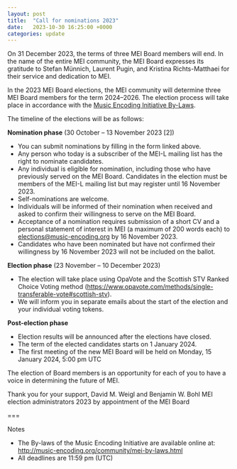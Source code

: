 ```yaml
---
layout: post
title:  "Call for nominations 2023"
date:   2023-10-30 16:25:00 +0000
categories: update
---
```


On 31 December 2023, the terms of three MEI Board members will end. In the name of the entire MEI community, the MEI Board expresses its gratitude to Stefan Münnich, Laurent Pugin, and Kristina Richts-Matthaei for their service and dedication to MEI.

In the 2023 MEI Board elections, the MEI community will determine three MEI Board members for the term 2024–2026. The election process will take place in accordance with the [Music Encoding Initiative By-Laws](http://music-encoding.org/community/mei-by-laws.html).

The timeline of the elections will be as follows:

**Nomination phase** (30 October – 13 November 2023 [2])
- You can submit nominations by filling in the form linked above.
- Any person who today is a subscriber of the MEI-L mailing list has the right to nominate candidates.
- Any individual is eligible for nomination, including those who have previously served on the MEI Board. Candidates in the election must be members of the MEI-L mailing list but may register until 16 November 2023.
- Self-nominations are welcome.
- Individuals will be informed of their nomination when received and asked to confirm their willingness to serve on the MEI Board.
- Acceptance of a nomination requires submission of a short CV and a personal statement of interest in MEI (a maximum of 200 words each) to elections@music-encoding.org by 16 November 2023.
- Candidates who have been nominated but have not confirmed their willingness by 16 November 2023 will not be included on the ballot.

**Election phase** (23 November – 10 December 2023)
- The election will take place using OpaVote and the Scottish STV Ranked Choice Voting method (https://www.opavote.com/methods/single-transferable-vote#scottish-stv).
- We will inform you in separate emails about the start of the election and your individual voting tokens.

**Post-election phase**
- Election results will be announced after the elections have closed.
- The term of the elected candidates starts on 1 January 2024.
- The first meeting of the new MEI Board will be held on Monday, 15 January 2024, 5:00 pm UTC

The election of Board members is an opportunity for each of you to have a voice in determining the future of MEI.

Thank you for your support,
David M. Weigl and Benjamin W. Bohl
MEI election administrators 2023
by appointment of the MEI Board

===

Notes

* The By-laws of the Music Encoding Initiative are available online at: http://music-encoding.org/community/mei-by-laws.html
* All deadlines are 11:59 pm (UTC)
